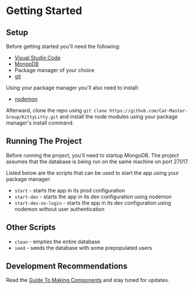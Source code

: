 # Getting Started
## Setup
Before getting started you'll need the following:
* [Visual Studio Code](https://code.visualstudio.com/)
* [MongoDB](https://www.mongodb.com/)
* Package manager of your choice
* [git](https://git-scm.com/)

Using your package manager you'll also need to install:
* [nodemon](https://www.npmjs.com/package/nodemon)

Afterward, clone the repo using `git clone https://github.com/Cat-Master-Group/KittyLitty.git` and install the node modules using your package manager's install command.

## Running The Project
Before running the project, you'll need to startup MongoDB. The project assumes that the database is being run on the same machine on port 27017.

Listed below are the scripts that can be used to start the app using your package manager:
* `start` - starts the app in its prod configuration
* `start-dev` - starts the app in its dev configuration using nodemon
* `start-dev-no-login` - starts the app in its dev configuration using nodemon without user authentication

## Other Scripts
* `clean` - empties the entire database
* `seed` - seeds the database with some prepopulated users

## Development Recommendations
Read the [Guide To Making Components](https://github.com/Cat-Master-Group/KittyLitty/wiki/Guide-to-Making-Components) and stay tuned for updates.